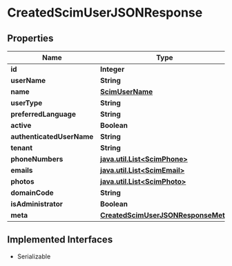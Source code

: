 

# CreatedScimUserJSONResponse


## Properties

Name | Type | Description | Notes
------------ | ------------- | ------------- | -------------
**id** | **Integer** |  |  [optional]
**userName** | **String** |  |  [optional]
**name** | [**ScimUserName**](ScimUserName.md) |  |  [optional]
**userType** | **String** |  |  [optional]
**preferredLanguage** | **String** |  |  [optional]
**active** | **Boolean** |  |  [optional]
**authenticatedUserName** | **String** |  |  [optional]
**tenant** | **String** |  |  [optional]
**phoneNumbers** | [**java.util.List&lt;ScimPhone&gt;**](ScimPhone.md) |  |  [optional]
**emails** | [**java.util.List&lt;ScimEmail&gt;**](ScimEmail.md) |  |  [optional]
**photos** | [**java.util.List&lt;ScimPhoto&gt;**](ScimPhoto.md) |  |  [optional]
**domainCode** | **String** |  |  [optional]
**isAdministrator** | **Boolean** |  |  [optional]
**meta** | [**CreatedScimUserJSONResponseMeta**](CreatedScimUserJSONResponseMeta.md) |  |  [optional]


## Implemented Interfaces

* Serializable



